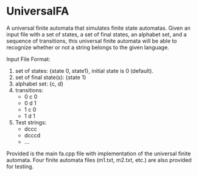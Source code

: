 # UniversalFA
A universal finite automata that simulates finite state automatas. Given an input file with a set of states, a set of final states, an alphabet set, and a sequence of transitions, this universal finite automata will be able to recognize whether or not a string belongs to the given language. 

Input File Format:
1) set of states: {state 0, state1}, initial state is 0 (default).
2) set of final state(s): {state 1}
3) alphabet set: {c, d}
4) transitions:
   - 0 c 0
   - 0 d 1
   - 1 c 0
   - 1 d 1
6) Test strings:
   - dccc
   - dcccd
   - ...

Provided is the main fa.cpp file with implementation of the universal finite automata. Four finite automata files (m1.txt, m2.txt, etc.) are also provided for testing. 
